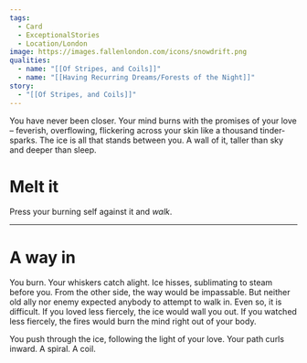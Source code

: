```yaml
---
tags:
  - Card
  - ExceptionalStories
  - Location/London
image: https://images.fallenlondon.com/icons/snowdrift.png
qualities:
  - name: "[[Of Stripes, and Coils]]"
  - name: "[[Having Recurring Dreams/Forests of the Night]]"
story:
  - "[[Of Stripes, and Coils]]"
---
```


You have never been closer. Your mind burns with the promises of your love – feverish, overflowing, flickering across your skin like a thousand tinder-sparks. The ice is all that stands between you. A wall of it, taller than sky and deeper than sleep.

# Melt it
Press your burning self against it and _walk_.

-----

# A way in


You burn. Your whiskers catch alight. Ice hisses, sublimating to steam before you. From the other side, the way would be impassable. But neither old ally nor enemy expected anybody to attempt to walk in. Even so, it is difficult. If you loved less fiercely, the ice would wall you out. If you watched less fiercely, the fires would burn the mind right out of your body.

You push through the ice, following the light of your love. Your path curls inward. A spiral. A coil.